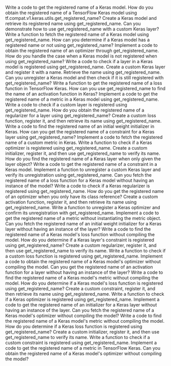 Write a code to get the registered name of a Keras model.
How do you obtain the registered name of a TensorFlow Keras model using tf.compat.v1.keras.utils.get_registered_name?
Create a Keras model and retrieve its registered name using get_registered_name.
Can you demonstrate how to use get_registered_name with a custom Keras layer?
Write a function to fetch the registered name of a Keras model using get_registered_name.
How can you determine if a Keras model has a registered name or not using get_registered_name?
Implement a code to obtain the registered name of an optimizer through get_registered_name.
How do you handle the case when a Keras model is not registered when using get_registered_name?
Write a code to check if a layer in a Keras model is registered using get_registered_name.
Create a custom Keras layer and register it with a name. Retrieve the name using get_registered_name.
Can you unregister a Keras model and then check if it is still registered with get_registered_name?
Write a function to get the registered name of a loss function in TensorFlow Keras.
How can you use get_registered_name to find the name of an activation function in Keras?
Implement a code to get the registered name of a metric in a Keras model using get_registered_name.
Write a code to check if a custom layer is registered using get_registered_name.
How do you obtain the registered name of a regularizer for a layer using get_registered_name?
Create a custom loss function, register it, and then retrieve its name using get_registered_name.
Write a code to find the registered name of an initial weight initializer in Keras.
How can you get the registered name of a constraint for a Keras layer using get_registered_name?
Implement a code to fetch the registered name of a custom metric in Keras.
Write a function to check if a Keras optimizer is registered using get_registered_name.
Create a custom initializer, register it, and then use get_registered_name to verify its name.
How do you find the registered name of a Keras layer when only given the layer object?
Write a code to get the registered name of a constraint in a Keras model.
Implement a function to unregister a custom Keras layer and verify its unregistration using get_registered_name.
Can you fetch the registered name of a loss function for a Keras model without having an instance of the model?
Write a code to check if a Keras regularizer is registered using get_registered_name.
How do you get the registered name of an optimizer when you only have its class reference?
Create a custom activation function, register it, and then retrieve its name using get_registered_name.
Write a function to unregister a Keras optimizer and confirm its unregistration with get_registered_name.
Implement a code to get the registered name of a metric without instantiating the metric object.
Can you fetch the registered name of an initial weight initializer for a Keras layer without having an instance of the layer?
Write a code to find the registered name of a Keras model's loss function without compiling the model.
How do you determine if a Keras layer's constraint is registered using get_registered_name?
Create a custom regularizer, register it, and then use get_registered_name to verify its name.
Write a function to check if a custom loss function is registered using get_registered_name.
Implement a code to obtain the registered name of a Keras model's optimizer without compiling the model.
Can you get the registered name of an activation function for a layer without having an instance of the layer?
Write a code to find the registered name of a Keras model's metric without compiling the model.
How do you determine if a Keras model's loss function is registered using get_registered_name?
Create a custom constraint, register it, and then retrieve its name using get_registered_name.
Write a function to check if a Keras optimizer is registered using get_registered_name.
Implement a code to get the registered name of an initializer for a Keras layer without having an instance of the layer.
Can you fetch the registered name of a Keras model's optimizer without compiling the model?
Write a code to find the registered name of a Keras model's metric without compiling the model.
How do you determine if a Keras loss function is registered using get_registered_name?
Create a custom initializer, register it, and then use get_registered_name to verify its name.
Write a function to check if a custom constraint is registered using get_registered_name.
Implement a code to get the registered name of a metric in TensorFlow Keras.
Can you obtain the registered name of a Keras model's optimizer without compiling the model?